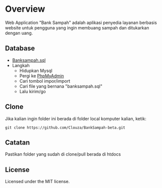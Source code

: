 # Overview
Web Application "Bank Sampah" adalah aplikasi penyedia layanan berbasis website untuk pengguna yang ingin membuang sampah dan ditukarkan dengan uang.

## Database
- [Banksampah.sql](https://github.com/Clouza/BankSampah-beta/blob/master/banksampah.sql)
- Langkah
	- Hidupkan Mysql
	- Pergi ke [PhpMyAdmin](https://localhost/phpmyadmin/)
	- Cari tombol impor/import
	- Cari file yang bernana "banksampah.sql"
	- Lalu kirim/go

## Clone
Jika kalian ingin folder ini berada di folder local komputer kalian, ketik: 
 
```
git clone https://github.com/Clouza/BankSampah-beta.git 
``` 

Catatan
-----------
Pastikan folder yang sudah di clone/pull berada di htdocs

License
----------
Licensed under the MIT license.
